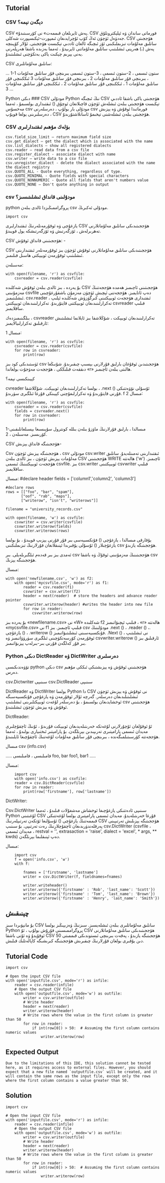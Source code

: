 Tutorial
--------

### CSV دېگەن نېمە؟
CSV «پەش ئايرىلغان قىممەت» نى كۆرسىتىدۇ. CSV فورماتى ساندان ۋە ئېلېكترونلۇق جەدۋەل ئۈچۈن ئەڭ كۆپ ئۇچرايدىغان ئىمپورت-ئېكىسپورت شەكلى. CSV ھۆججىتى سانلىق مەلۇمات تىزىملىكىنى ئۆز ئىچىگە ئالغان ئاددىي تېكىست ھۆججىتى. ئۇلار كۆپىنچە پەش (،) ھەرپنى ئىشلىتىپ سانلىق مەلۇماتنى ئايرىيدۇ ، ئەمما بەزىدە باشقا ھەرپلەرنى يەنى يېرىم چېكىت ياكى بەتكۈچنى ئىشلىتىدۇ.

CSV سانلىق مەلۇماتلىرى:

...
1-ستون ئىسمى ، 2-ستون ئىسمى ، 3-ستون ئىسمى
بىرىنچى قۇر سانلىق مەلۇمات 1 ، بىرىنچى قۇر سانلىق مەلۇمات 2 ، بىرىنچى قۇر سانلىق مەلۇمات 3
ئىككىنچى قۇر سانلىق مەلۇمات 1 ، ئىككىنچى قۇر سانلىق مەلۇمات 2 ، ئىككىنچى قۇر سانلىق مەلۇمات 3
...

Python دىكى ### CSV مودۇلى
Python نىڭ ئىچىگە CSV ھۆججىتى ياكى باشقا ئاددىي تېكىست ھۆججىتى بىلەن ئىشلەش ئۈچۈن قاچىلانغان ئوچۇق () ئىقتىدارى بولسىمۇ ، ئەمما مەخسۇس csv مودۇلى بار بولۇپ ، دەرسلەرنى csv فورماتىدا ئوقۇش ۋە يېزىش دەرسلىرىنى يولغا قويۇپ ، CSV ھۆججىتى بىلەن ئىشلەشنى تېخىمۇ ئاسانلاشتۇرىدۇ.

### CSV بۆلەك مۇھىم ئىقتىدارلىرى

    csv.field_size_limit – return maximum field size
    csv.get_dialect – get the dialect which is associated with the name
    csv.list_dialects – show all registered dialects
    csv.reader – read data from a csv file
    csv.register_dialect - associate dialect with name
    csv.writer – write data to a csv file
    csv.unregister_dialect - delete the dialect associated with the name the dialect registry
    csv.QUOTE_ALL - Quote everything, regardless of type.
    csv.QUOTE_MINIMAL - Quote fields with special characters
    csv.QUOTE_NONNUMERIC - Quote all fields that aren't numbers value
    csv.QUOTE_NONE – Don't quote anything in output

### csv مودۇلىنى قانداق ئىشلىتىسىز؟
python پروگراممىڭىزدا ئالدى بىلەن csv مودۇلى ئەكىرىڭ.

    import csv

يازغۇچى ۋە ئوقۇرمەنلەرنىڭ ئىقتىدارلىرى CSV ھۆججىتىدىكى سانلىق مەلۇماتلارنى تەھرىرلەش ، ئۆزگەرتىش ۋە ئۆزگەرتىشكە يول قويىدۇ.

CSV ھۆججىتىنى قانداق ئوقۇش: -

CSV ھۆججىتىدىكى سانلىق مەلۇماتلارنى ئوقۇش ئۈچۈن بىز ئوقۇرمەنلەر ئىقتىدارىنى ئىشلىتىپ ئوقۇرمەن ئوبيېكتى ھاسىل قىلىمىز.

مەسىلەن:

    with open(filename, 'r') as csvfile:
        csvreader = csv.reader(csvfile)

بۇ يەردە ، بىز ئالدى بىلەن ئوقۇش شەكلىدە CSV ھۆججىتىنى ئاچىمىز ھەمدە ھۆججەتنىڭ مەزمۇنىنى csvfile دەپ ئاتايمىز. ھۆججەتنى ئېچىش ئۈچۈن مەزمۇن باشقۇرغۇچىنى ئىشلىتىمىز. csv.reader ئىقتىدارى ھۆججەت ئوبيېكتىنى كىرگۈزۈش شەكلىدە ئېلىپ ، تەكرارلىنىدىغان ئوبيېكتنى قايتۇرىدۇ. تەكرارلىنىدىغان ئوبيېكتنى csvreader قىلىپ ساقلايمىز.

بىلگىنىمىزدەك ، csvreader تەكرارلىنىدىغان ئوبيېكت ، شۇڭلاشقا بىز ئايلانما ئىشلىتىش ئارقىلىق تەكرارلىيالايمىز:

مىسال 1:

    with open(filename, 'r') as csvfile:
        csvreader = csv.reader(csvfile)
        for row in csvreader:
            print(row)

ئۈستىدىكى كود بىز csv ھۆججىتىدىن ئوقۇغان بارلىق قۇرلارنى بېسىپ چىقىرىدۇ. شۇنىڭغا دىققەت قىلىڭكى ، ھۆججەت مەۋجۇت بولغاندا «r» ھالىتى بىلەن ئاچىمىز.

كېيىنكىسى نېمە؟

cvreader بولسا تەكرارلىنىدىغان ئوبيېكت. شۇڭلاشقا ، .next () ئۇسۇلى نۆۋەتتىكى قۇرنى قايتۇرىدۇ ۋە تەكرارلىغۇچنى كېيىنكى قۇرغا ئىلگىرى سۈرىدۇ.
f
مىسال 2:

    with open(filename, 'r') as csvfile:
        csvreader = csv.reader(csvfile)
        fields = csvreader.next()
        for row in csvreader:
            print(row)

1-مىسالدا ، بارلىق قۇرلارنىڭ ماۋزۇ بىلەن بىللە كونترول سۇپىسىغا بېسىلغانلىقىنى كۆرىسىز. مەسىلەن ، 2.


CSV ھۆججىتىگە قانداق يېزىش-

Csv ھۆججىتىگە يېزىش ئۈچۈن ، csv مودۇلى csv.writer ئىقتىدارىنى تەمىنلەيدۇ. سانلىق مەلۇمات يېزىش ئۈچۈن ، بىز ئالدى بىلەن CSV ھۆججىتىنى WRITE ھالەتتە ('w') ئاچىمىز. ھۆججەت ئوبيېكتىنىڭ ئىسمى csvfile. بىز csv.writer ئوبيېكتىنى csvwriter قىلىپ ساقلايمىز.

مىسال:
    #declare header
    fields = ['column1','column2', 'column3']

    #declare rows
    rows = [["foo", "bar", "spam"],
           ["oof", "rab", "maps"],
           ["writerow", "isn't", "writerows"]]

    filename = "university_records.csv"
    
    with open(filename, 'w') as csvfile:
        csvwriter = csv.writer(csvfile)
        csvwriter.writerow(fields)
        csvwriter.writerows(rows)

يۇقارقى مىسالدا ، يازغۇچى () فۇنكسىيەسى بىر قۇر قۇرنى يېزىپ قويىدۇ ، بۇ بولسا يازغۇچىلار () ئۇسۇلى يۇقىرىدا ئېنىقلانغان قۇرلارنىڭ تىزىملىكىنى csv ھۆججىتىگە يازىدۇ.

ئەمدى بىز بىر قەدەم ئىلگىرىلەيلى. بىر csv ھۆججىتىنىڭ مەزمۇنىنى ئوقۇڭ ۋە باشقا csv ھۆججىتىگە يېزىڭ.

مىسال:

    with open('newfilename.csv', 'w') as f2:
        with open('mycsvfile.csv', mode='r') as f1:
            reader = csv.reader(f1)
            csvwriter = csv.writer(f2)
            header = next(reader)  # store the headers and advance reader pointer
            csvwriter.writerow(header) #writes the header into new file
            for row in reader:
                csvwriter.writerow(row)

بۇ يەردە بىز «newfilename.csv» نى «W» شەكلىدە f2 قىلىپ ئېچىۋاتىمىز ، «r» ھالەتتە «mycsvfile.csv» نى f1 قىلىپ ئاچىمىز. بىز csv مودۇلىنىڭ .next () ، .reader () ،. يازغۇچى () ، .writerow () فۇنكسىيەسىنى ئىشلىتىۋاتىمىز. .Next () نى ئىشلىتىپ ، ئوقۇرمەن كۆرسەتكۈچىنى ئىلگىرى سۈرۈۋاتىمىز ۋە csvwriter.writerow () ئارقىلىق بىز بىر قۇر كەلگەن قۇرنى بىر-بىرلەپ يېزىۋاتىمىز.

### Python دىكى DictReader ۋە DictWriter دەرسلىرى

تۆۋەندىكىسى python دىكى csv ھۆججىتىنى ئوقۇش ۋە يېزىشتىكى ئىككى مۇھىم دەرس.

csv.Dictwriter سىنىپى
csv.DictReader سىنىپى

DictReader ۋە DictWriter بولسا Python دا CSV نى ئوقۇش ۋە يېزىش ئۈچۈن ئىشلىتىلىدىغان دەرسلەر. گەرچە ئۇلار ئوقۇرمەن ۋە يازغۇچى فۇنكسىيەسىگە ئوخشايدىغان بولسىمۇ ، بۇ دەرسلەر لۇغەت ئوبيېكتلىرىنى ئىشلىتىپ csv ھۆججىتىنى ئوقۇش ۋە يېزىش ئۈچۈن ئىشلىتىدۇ.

DictReader:

ئۇ ئوقۇلغان ئۇچۇرلارنى لۇغەتكە خەرىتىلەيدىغان ئوبيېكت قۇرىدۇ ، ئۇنىڭ ئاچقۇچلىرى مەيدان ئىسمى پارامېتىرى تەرىپىدىن بېرىلگەن. بۇ پارامېتىر ئىختىيارى بولىدۇ ، ئەمما ھۆججەتتە كۆرسىتىلمىگەندە ، بىرىنچى قۇر سانلىق مەلۇمات لۇغەتنىڭ ئاچقۇچىغا ئايلىنىدۇ.

مىسال csv (info.csv)

.....
فامىلىسى ، فامىلىسى
foo, bar
foo1, bar1
.....

مىسال:

        import csv
        with open('info.csv') as csvfile:
        reader = csv.DictReader(csvfile)
        for row in reader:
            print(row['firstname'], row['lastname'])

DictWriter:

Csv.DictWriter سىنىپى ئادەتتىكى يازغۇچىغا ئوخشاش مەشغۇلات قىلىدۇ ، ئەمما Python لۇغىتىنى CSV قۇرغا خەرىتىلەيدۇ. مەيدان ئىسمى پارامېتىرى بولسا لۇغەتتىكى قىممەتنىڭ يازغۇچى () ئۇسۇلىغا ئۆتكەن تەرتىپلەرنىڭ CSV ھۆججىتىگە يېزىلىش تەرتىپىنى پەرقلەندۈرىدىغان ئاچقۇچلارنىڭ رەت تەرتىپى. بۇ سىنىپ csv.DictWriter (csvfile ، مەيدان ئىسمى ، restval = '', extrasaction = 'raise', dialect = 'excel', * args, ** kwds) دەپ ئېنىقلىما بېرىلگەن.

مىسال:

        import csv
        f = open('info.csv', 'w')
        with f:
            
            fnames = ['firstname', 'lastname']
            writer = csv.DictWriter(f, fieldnames=fnames)    

            writer.writeheader()
            writer.writerow({'firstname' : 'Rob', 'last_name': 'Scott'})
            writer.writerow({'firstname' : 'Tom', 'last_name': 'Brown'})
            writer.writerow({'firstname' : 'Henry', 'last_name': 'Smith'})


چېنىقىش
--------

بۇ مانېۋىردا سىز CSV سانلىق مەلۇماتلىرى بىلەن ئىشلەيسىز. سىزنىڭ ۋەزىپىڭىز بولسا Python پروگراممىسىنى قۇرۇش بولۇپ ، ئۇ CSV ھۆججىتىدىكى سانلىق مەلۇماتلارنى ئوقۇيدۇ ۋە ئۇنى باشقا CSV ھۆججىتىگە يازىدۇ ، پەقەت بىرىنچى ئىستوندىكى قىممىتى 50 دىن يۇقىرى بولغان قۇرلارنىڭ چىقىرىش ھۆججىتىگە كىرىشىگە كاپالەتلىك قىلىش.

Tutorial Code
-------------

    import csv
    
    # Open the input CSV file
    with open('inputfile.csv', mode='r') as infile:
        reader = csv.reader(infile)
        # Open the output CSV file
        with open('outputfile.csv', mode='w') as outfile:
            writer = csv.writer(outfile)
            # Write header
            header = next(reader)
            writer.writerow(header)
            # Write rows where the value in the first column is greater than 50
            for row in reader:
                if int(row[0]) > 50:  # Assuming the first column contains numeric values
                    writer.writerow(row)

Expected Output
---------------

    Due to the limitations of this IDE, this solution cannot be tested here, as it requires access to external files. However, you should expect that a new file named `outputfile.csv` will be created, and it will contain the same rows as the input file, except only the rows where the first column contains a value greater than 50.

Solution
--------

    import csv
    
    # Open the input CSV file
    with open('inputfile.csv', mode='r') as infile:
        reader = csv.reader(infile)
        # Open the output CSV file
        with open('outputfile.csv', mode='w') as outfile:
            writer = csv.writer(outfile)
            # Write header
            header = next(reader)
            writer.writerow(header)
            # Write rows where the value in the first column is greater than 50
            for row in reader:
                if int(row[0]) > 50:  # Assuming the first column contains numeric values
                    writer.writerow(row)